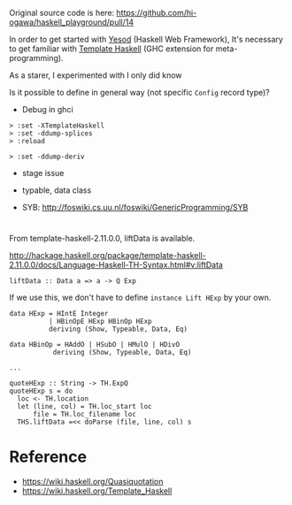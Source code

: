 <!--
{
  "title": "Decode JSON file on Compile Time with TemplateHaskell",
  "date": "2016-07-11T09:44:51.000Z",
  "category": "",
  "tags": [
    "haskell"
  ],
  "draft": true
}
-->

Original source code is here: https://github.com/hi-ogawa/haskell_playground/pull/14

In order to get started with [Yesod](http://www.yesodweb.com/) (Haskell Web Framework), It's necessary to get familiar with [Template Haskell](https://wiki.haskell.org/Template_Haskell) (GHC extension for meta-programming).

As a starer, I experimented with 
I only did know 

Is it possible to define in general way (not specific `Config` record type)?

- Debug in ghci

```
> :set -XTemplateHaskell
> :set -ddump-splices
> :reload
```

```
> :set -ddump-deriv
```

- stage issue

- typable, data class

- SYB: http://foswiki.cs.uu.nl/foswiki/GenericProgramming/SYB

# 

From template-haskell-2.11.0.0, liftData is available.

http://hackage.haskell.org/package/template-haskell-2.11.0.0/docs/Language-Haskell-TH-Syntax.html#v:liftData

```
liftData :: Data a => a -> Q Exp
```

If we use this, we don't have to define `instance Lift HExp` by your own.

```
data HExp = HIntE Integer
          | HBinOpE HExp HBinOp HExp
          deriving (Show, Typeable, Data, Eq)

data HBinOp = HAddO | HSubO | HMulO | HDivO
           deriving (Show, Typeable, Data, Eq)

...

quoteHExp :: String -> TH.ExpQ
quoteHExp s = do
  loc <- TH.location
  let (line, col) = TH.loc_start loc
      file = TH.loc_filename loc
  THS.liftData =<< doParse (file, line, col) s

```

# Reference

- https://wiki.haskell.org/Quasiquotation
- https://wiki.haskell.org/Template_Haskell